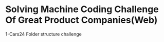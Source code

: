 # Solving Machine Coding Challenge Of Great Product Companies(Web)

1-Cars24 Folder structure challenge